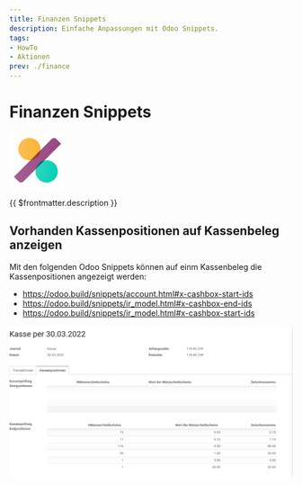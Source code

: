 ```yaml
---
title: Finanzen Snippets
description: Einfache Anpassungen mit Odoo Snippets.
tags:
- HowTo
- Aktionen
prev: ./finance
---
```

# Finanzen Snippets
![icons_odoo_account_accountant](assets/icons_odoo_account_accountant.png)

{{ $frontmatter.description }}

## Vorhanden Kassenpositionen auf Kassenbeleg anzeigen

Mit den folgenden Odoo Snippets können auf einm Kassenbeleg die Kassenpositionen angezeigt werden:
* <https://odoo.build/snippets/account.html#x-cashbox-start-ids>
* <https://odoo.build/snippets/ir_model.html#x-cashbox-end-ids>
* <https://odoo.build/snippets/ir_model.html#x-cashbox-start-ids>

![](assets/Finanzen%20Snippets%20Kassenpositionen.png)